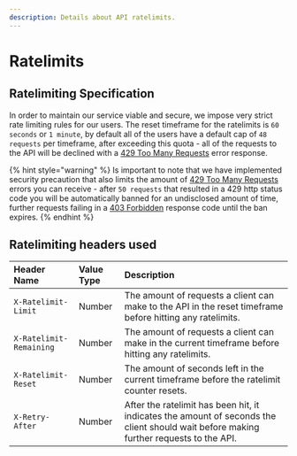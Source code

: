 ```yaml
---
description: Details about API ratelimits.
---
```


# Ratelimits

## Ratelimiting Specification

In order to maintain our service viable and secure, we impose very strict rate limiting rules for our users. The reset timeframe for the ratelimits is `60 seconds` or `1 minute`, by default all of the users have a default cap of `48 requests` per timeframe, after exceeding this quota - all of the requests to the API will be declined with a [429 Too Many Requests](https://developer.mozilla.org/en-US/docs/Web/HTTP/Status/429) error response.

{% hint style="warning" %}
Is important to note that we have implemented security precaution that also limits the amount of [429 Too Many Requests](https://developer.mozilla.org/en-US/docs/Web/HTTP/Status/429) errors you can receive - after `50 requests` that resulted in a 429 http status code you will be automatically banned for an undisclosed amount of time, further requests failing in a [403 Forbidden](https://developer.mozilla.org/en-US/docs/Web/HTTP/Status/403) response code until the ban expires. 
{% endhint %}

## Ratelimiting headers used

| Header Name | Value Type | Description |
| :--- | :--- | :--- |
| `X-Ratelimit-Limit` | Number | The amount of requests a client can make to the API in the reset timeframe before hitting any ratelimits. |
| `X-Ratelimit-Remaining`                      | Number | The amount of requests a client can make in the current timeframe before hitting any ratelimits. |
| `X-Ratelimit-Reset`  | Number | The amount of seconds left in the current timeframe before the ratelimit counter resets.  |
| `X-Retry-After` | Number | After the ratelimit has been hit, it indicates the amount of seconds the client should wait before making further requests to the API. |



